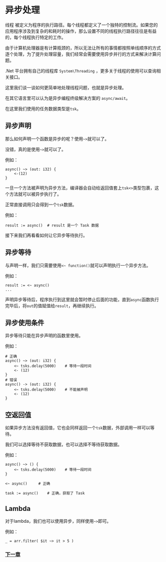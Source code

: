 # 异步处理
线程 被定义为程序的执行路径。每个线程都定义了一个独特的控制流。如果您的应用程序涉及到复杂的和耗时的操作，那么设置不同的线程执行路径往往是有益的，每个线程执行特定的工作。  

由于计算机处理器是有计算瓶颈的，所以无法让所有的事情都按照单线顺序的方式逐个处理，为了提升处理容量，我们经常会需要使用异步并行的方式来解决计算问题。  

.Net 平台拥有自己的线程库 `System\Threading` ，更多关于线程的使用可以查询相关接口。  

这里我们谈一谈如何更简单地处理线程问题，也就是异步处理。  

在其它语言里可以认为是异步编程终级解决方案的 `async/await`。  

在这里我们使用的任务数据类型是`tsk`。

## 异步声明
那么如何声明一个函数是异步的呢？使用`~>`就可以了。

没错，真的是使用`~>`就可以了。

例如：
```
async() ~> (out: i32) { 
    <-(12)
}
```
一旦一个方法被声明为异步方法，编译器会自动给返回值套上`tsk<>`类型包裹，这个方法就可以被异步执行了。

正常直接调用只会得到一个`tsk`数据。

例如：
```
result := async()  # result 是一个 Task 数据
```
接下来我们再看看如何让它异步等待执行。
## 异步等待
与声明一样，我们只需要使用`<~ function()`就可以声明执行一个异步方法。

例如：
```
result := <~ async()
...
```
声明异步等待后，程序执行到这里就会暂时停止后面的功能，直到`async`函数执行完毕后，将`out`的值赋值给`result`，再继续执行。
## 异步使用条件
异步等待只能在异步声明的函数里使用。

例如：
```
# 正确
async() ~> (out: i32) {
    <~ tsks.delay(5000)    # 等待一段时间
    <- (12)
}
# 错误
async() -> (out: i32) {
    <~ tsks.delay(5000)    # 不能被声明
    <- (12)
}
```
## 空返回值
如果异步方法没有返回值，它也会同样返回一个`tsk`数据，外部调用一样可以等待。

我们可以选择等待不获取数据，也可以选择不等待获取数据。

例如：
```
async() ~> () {
    <~ tsks.delay(5000)    # 等待一段时间
}

<~ async()     # 正确

task := async()    # 正确，获取了 Task
```
## Lambda
对于lambda，我们也可以使用异步，同样使用`~>`即可。

例如：
```
_ = arr.filter( $it ~> it > 5 )
```
### [下一章](generic.md)
